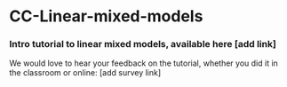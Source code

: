 # CC-Linear-mixed-models

### Intro tutorial to linear mixed models, available here [add link]

We would love to hear your feedback on the tutorial, whether you did it in the classroom or online: 
[add survey link]
